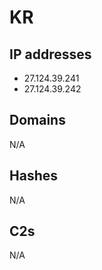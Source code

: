 # KR

## IP addresses

- 27.124.39.241
- 27.124.39.242

## Domains

N/A

## Hashes

N/A

## C2s

N/A